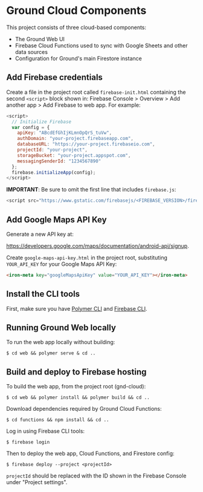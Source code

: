 # Ground Cloud Components

This project consists of three cloud-based components:

* The Ground Web UI
* Firebase Cloud Functions used to sync with Google Sheets and other data sources
* Configuration for Ground's main Firestore instance

## Add Firebase credentials

Create a file in the project root called <code>firebase-init.html</code> containing the second <code>&lt;script&gt;</code> block shown in: Firebase Console > Overview > Add another app > Add Firebase to web app. For example:

```javascript
<script>
  // Initialize Firebase
  var config = {
    apiKey: "ABcdEfGhIjKLmnOpQrS_tuVw",
    authDomain: "your-project.firebaseapp.com",
    databaseURL: "https://your-project.firebaseio.com",
    projectId: "your-project",
    storageBucket: "your-project.appspot.com",
    messagingSenderId: "1234567890"
  };
  firebase.initializeApp(config);
</script>
```

**IMPORTANT**: Be sure to omit the first line that includes <code>firebase.js</code>:

```javascript
<script src="https://www.gstatic.com/firebasejs/<FIREBASE_VERSION>/firebase.js"></script>
```

## Add Google Maps API Key

Generate a new API key at:

https://developers.google.com/maps/documentation/android-api/signup.

Create <code>google-maps-api-key.html</code> in the project root, substituting <code>YOUR_API_KEY</code> for your Google Maps API Key:

```html
<iron-meta key="googleMapsApiKey" value="YOUR_API_KEY"></iron-meta>
```

## Install the CLI tools

First, make sure you have [Polymer CLI](https://www.npmjs.com/package/polymer-cli) and [Firebase CLI](https://firebase.google.com/docs/cli/).

## Running Ground Web locally

To run the web app locally without building:

```
$ cd web && polymer serve & cd ..
```

## Build and deploy to Firebase hosting

To build the web app, from the project root (gnd-cloud):

```
$ cd web && polymer install && polymer build && cd ..
```

Download dependencies required by Ground Cloud Functions:

```
$ cd functions && npm install && cd ..
```

Log in using Firebase CLI tools:

```
$ firebase login
```

Then to deploy the web app, Cloud Functions, and Firestore config:

```
$ firebase deploy --project <projectId>
```

<code>projectId</code> should be replaced with the ID shown in the Firebase Console under "Project settings".

